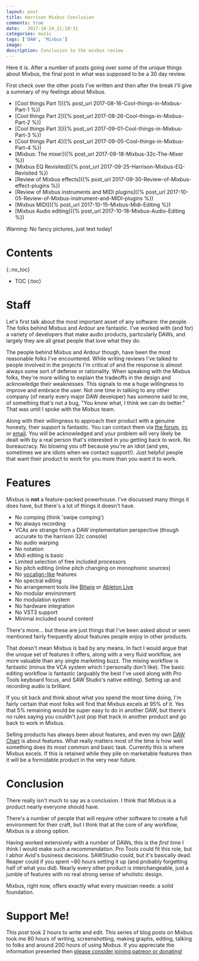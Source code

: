 ```yaml
---
layout: post
title: Harrison Mixbus Conclusion
comments: true
date:   2017-10-24_11:10:31 
categories: music
tags: ['DAW', 'Mixbus']
image:
description: Conclusion to the mixbus review
---
```


Here it is. After a number of posts going over _some_ of the unique things about Mixbus, the final post in what was supposed to be a 30 day review.

First check over the other posts I've written and then after the break I'll give a summary of my feelings about Mixbus.

* [Cool things Part 1]({% post_url 2017-08-16-Cool-things-in-Mixbus-Part-1 %})
* [Cool things Part 2]({% post_url 2017-08-26-Cool-things-in-Mixbus-Part-2 %})
* [Cool things Part 3]({% post_url 2017-09-01-Cool-things-in-Mixbus-Part-3 %})
* [Cool things Part 4]({% post_url 2017-09-05-Cool-things-in-Mixbus-Part-4 %})
* [Mixbus: The mixer]({% post_url 2017-09-18-Mixbus-32c-The-Mixer %})
* [Mixbus EQ Revisited]({% post_url 2017-09-25-Harrison-Mixbus-EQ-Revisited %})
* [Review of Mixbus effects]({% post_url 2017-09-30-Review-of-Mixbus-effect-plugins %})
* [Review of Mixbus instruments and MIDI plugins]({% post_url 2017-10-05-Review-of-Mixbus-instrument-and-MIDI-plugins %})
* [Mixbus MIDI]({% post_url 2017-10-15-Mixbus-Midi-Editing %})
* [Mixbus Audio editing]({% post_url 2017-10-18-Mixbus-Audio-Editing %})

Warning: No fancy pictures, just text today!

<!--more-->

# Contents
{:.no_toc}
* TOC
{:toc}

# Staff

Let's first talk about the most important asset of any software: the people. The folks behind Mixbus and Ardour are fantastic. I've worked with (and for) a variety of developers that make audio products, particularly DAWs, and largely they are all great people that love what they do.

The people behind Mixbus and Ardour though, have been the most reasonable folks I've encountered. While writing reviews I've talked to people involved in the projects I'm critical of and the response is almost always some sort of defense or rationality. When speaking with the Mixbus folks, they're more willing to explain the tradeoffs in the design and acknowledge their weaknesses. This signals to me a huge willingness to improve and embrace the user. Not one time in talking to any other company (of nearly every major DAW developer) has someone said to me, of something that's not a bug, "You know what, I think we can do better." That was until I spoke with the Mixbus team.

Along with their willingness to approach their product with a genuine honesty, their support is fantastic. You can contact them via [the forum](http://mixbus.harrisonconsoles.com/forum/index.php), [irc](http://webchat.freenode.net/?channels=ardour-mixbus) or [email](mailto:mixbus@harrisonconsoles.com). You will be acknowledged and your problem will very likely be dealt with by a real person that's interested in you getting back to work. No bureaucracy. No blowing you off because you're an idiot (and yes, sometimes we are idiots when we contact support!). Just helpful people that want their product to work for you more than you want it to work.

# Features

Mixbus is **not** a feature-packed powerhouse. I've discussed many things it does have, but there's a lot of things it doesn't have.

* No comping (think 'swipe comping')
* No always recording
* VCAs are strange from a DAW implementation perspective (though accurate to the harrison 32c console)
* No audio warping
* No notation
* Midi editing is basic
* Limited selection of free included processors
* No pitch editing (inline pitch changing on monophonic sources)
* No [vocalign-like](http://www.synchroarts.com/products/vocalign-pro/overview) features
* No spectral editing
* No arrangement tools like [Bitwig](https://www.bitwig.com/en/home.html) or [Ableton Live](https://www.ableton.com)
* No modular environment
* No modulation system
* No hardware integration
* No VST3 support
* Minimal included sound content

There's more... but these are just things that I've been asked about or seen mentioned fairly frequently about features people enjoy in other products.

That doesn't mean Mixbus is bad by any means. In fact I would argue that the unique set of features it offers, along with a very fluid workflow, are more valuable than any single marketing buzz. The mixing workflow is fantastic (minus the VCA system which I personally don't like). The basic editing workflow is fantastic (arguably the best I've used along with Pro Tools keyboard focus, and SAW Studio's native editing). Setting up and recording audio is brilliant.

If you sit back and think about what you spend the most time doing, I'm fairly certain that most folks will find that Mixbus excels at 95% of it. Yes that 5% remaining would be super easy to do in another DAW, but there's no rules saying you couldn't just pop that track in another product and go back to work in Mixbus.

Selling products has always been about features, and even my own [DAW Chart](/DAW-Chart.html) is about features. What really matters most of the time is how well something does its most common and basic task. Currently this is where Mixbus excels. If this is retained while they pile on marketable features then it will be a formidable product in the very near future.

# Conclusion

There really isn't much to say as a conclusion. I think that Mixbus is a product nearly everyone should have.

There's a number of people that will require other software to create a full environment for their craft, but I think that at the core of any workflow, Mixbus is a strong option.

Having worked extensively with a number of DAWs, this is the _first_ time I think I would make such a recommendation. Pro Tools could fit this role, but I abhor Avid's business decisions. SAWStudio could, but it's basically dead. Reaper could if you spent ~80 hours setting it up (and probably forgetting half of what you did). Nearly every other product is interchangeable, just a jumble of features with no real strong sense of wholistic design.

Mixbus, right now, offers exactly what every musician needs: a solid foundation.

# Support Me!

This post took 2 hours to write and edit. This series of blog posts on Mixbus took me 80 hours of writing, screenshotting, making graphs, editing, talking to folks and around 200 hours of using Mixbus. If you appreciate the information presented then <a href="/DonateNow/">please consider joining patreon or donating!</a>







